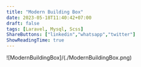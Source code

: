 ```yaml
---
title: "Modern Building Box"
date: 2023-05-18T11:40:42+07:00
draft: false
tags: [Laravel, Mysql, Scss]
ShareButtons: ["linkedin","whatsapp","twitter"]
ShowReadingTime: true
---
```



![ModernBuildingBox]/(./ModernBuildingBox.png)